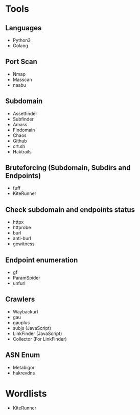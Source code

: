 # Tools

## Languages
- Python3
- Golang

## Port Scan

- Nmap
- Masscan
- naabu

## Subdomain
- Assetfinder
- Subfinder
- Amass
- Findomain
- Chaos
- Github
- crt.sh
- Haktrails

## Bruteforcing (Subdomain, Subdirs and Endpoints)
- fuff 
- KiteRunner

## Check subdomain and endpoints status
- httpx
- httprobe
- burl
- anti-burl
- gowitness

## Endpoint enumeration
- gf
- ParamSpider
- unfurl

## Crawlers
- Waybackurl
- gau
- gauplus
- subjs (JavaScript)
- LinkFinder (JavaScript)
- Collector (For LinkFinder)

## ASN Enum
- Metabigor
- hakrevdns

# Wordlists
- KiteRunner
